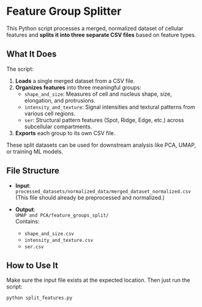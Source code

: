 # Feature Group Splitter

This Python script processes a merged, normalized dataset of cellular features and **splits it into three separate CSV files** based on feature types.

## What It Does

The script:
1. **Loads** a single merged dataset from a CSV file.
2. **Organizes features** into three meaningful groups:
   - `shape_and_size`: Measures of cell and nucleus shape, size, elongation, and protrusions.
   - `intensity_and_texture`: Signal intensities and textural patterns from various cell regions.
   - `ser`: Structural pattern features (Spot, Ridge, Edge, etc.) across subcellular compartments.
3. **Exports** each group to its own CSV file.

These split datasets can be used for downstream analysis like PCA, UMAP, or training ML models.

## File Structure

- **Input**:  
  `processed_datasets/normalized_data/merged_dataset_normalized.csv`  
  (This file should already be preprocessed and normalized.)

- **Output**:  
  `UMAP and PCA/feature_groups_split/`  
  Contains:
  - `shape_and_size.csv`
  - `intensity_and_texture.csv`
  - `ser.csv`

##  How to Use It

Make sure the input file exists at the expected location. Then just run the script:

```bash
python split_features.py

